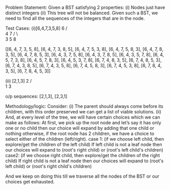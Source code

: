 Problem Statement: 
Given a BST satisfying 2 properties:
(i) Nodes just have distinct integers
(ii) This tree will not be balanced.
Given such a BST, we need to find all the sequences of the integers that are in the node.

Test Cases:
(i)[6,4,7,3,5,8]
     6
   / \
  4   7 
 / \   \
3   5   8


[[6, 4, 7, 3, 5, 8], 
[6, 4, 7, 3, 8, 5], 
[6, 4, 7, 5, 3, 8], 
[6, 4, 7, 5, 8, 3], 
[6, 4, 7, 8, 3, 5], 
[6, 4, 7, 8, 5, 3],
[6, 4, 3, 7, 5, 8],
[6, 4, 3, 7, 8, 5],
[6, 4, 3, 5, 7, 8],
[6, 4, 5, 7, 3, 8], 
[6, 4, 5, 7, 8, 3], 
[6, 4, 5, 3, 7, 8], 
[6, 7, 4, 8, 3, 5], 
[6, 7, 4, 8, 5, 3], 
[6, 7, 4, 3, 8, 5], 
[6, 7, 4, 3, 5, 8], 
[6, 7, 4, 5, 8, 3], 
[6, 7, 4, 5, 3, 8], 
[6, 7, 8, 4, 3, 5], 
[6, 7, 8, 4, 5, 3]]



(ii) [2,1,3] 
    2
   / \
  1   3
  
o/p sequences:
[2,1,3], [2,3,1]


Methodology/logic: 
Consider:
(i)	The parent should always come before its children, with this order preserved we can get a list of viable solutions.
(ii)	And, at every level of the tree, we will have certain choices which we can make as follows:
At first, we pick up the root node and let’s say it has only one or no child then our choice will expand by adding that one child or nothing otherwise, if the root node has 2 children,
we have a choice to select either of the children (left/right). 
case 1: 
(if we choose left child, then explore/get the children of the left child) 
If left child is not a leaf node
then our choices will expand to (root's right child) or (root's left child's children) 
case2:
(if we choose right child, then explore/get the children of the right child)
If right child is not a leaf node
then our choices will expand to (root's left child) or (root's right child's children) 


And we keep on doing this till we traverse all the nodes of the BST or our choices get exhausted.
